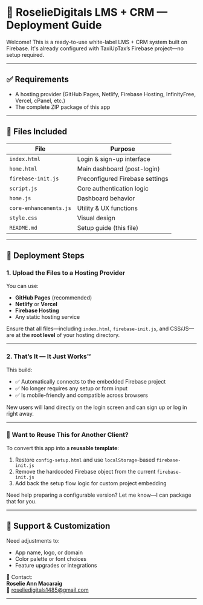 # 🚀 RoselieDigitals LMS + CRM — Deployment Guide

Welcome! This is a ready-to-use white-label LMS + CRM system built on Firebase. It's already configured with TaxiUpTax’s Firebase project—no setup required.

---

## ✅ Requirements

- A hosting provider (GitHub Pages, Netlify, Firebase Hosting, InfinityFree, Vercel, cPanel, etc.)
- The complete ZIP package of this app

---

## 📁 Files Included

| File              | Purpose                         |
|------------------|---------------------------------|
| `index.html`      | Login & sign-up interface       |
| `home.html`       | Main dashboard (post-login)     |
| `firebase-init.js`| Preconfigured Firebase settings |
| `script.js`       | Core authentication logic       |
| `home.js`         | Dashboard behavior              |
| `core-enhancements.js` | Utility & UX functions  |
| `style.css`       | Visual design                   |
| `README.md`       | Setup guide (this file)         |

---

## 🚀 Deployment Steps

### 1. Upload the Files to a Hosting Provider

You can use:
- **GitHub Pages** (recommended)
- **Netlify** or **Vercel**
- **Firebase Hosting**
- Any static hosting service

Ensure that all files—including `index.html`, `firebase-init.js`, and CSS/JS—are at the **root level** of your hosting directory.

---

### 2. That’s It — It Just Works™

This build:
- ✅ Automatically connects to the embedded Firebase project
- ✅ No longer requires any setup or form input
- ✅ Is mobile-friendly and compatible across browsers

New users will land directly on the login screen and can sign up or log in right away.

---

### 🔁 Want to Reuse This for Another Client?

To convert this app into a **reusable template**:
1. Restore `config-setup.html` and use `localStorage`-based `firebase-init.js`
2. Remove the hardcoded Firebase object from the current `firebase-init.js`
3. Add back the setup flow logic for custom project embedding

Need help preparing a configurable version? Let me know—I can package that for you.

---

## 🧠 Support & Customization

Need adjustments to:
- App name, logo, or domain
- Color palette or font choices
- Feature upgrades or integrations

📩 Contact:  
**Roselie Ann Macaraig**  
📧 roseliedigitals1485@gmail.com 


---
